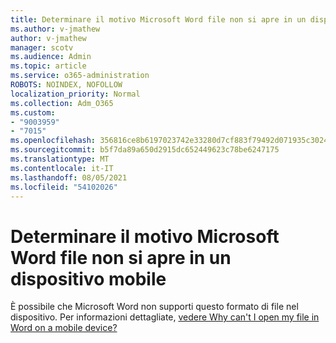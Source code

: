 ```yaml
---
title: Determinare il motivo Microsoft Word file non si apre in un dispositivo mobile
ms.author: v-jmathew
author: v-jmathew
manager: scotv
ms.audience: Admin
ms.topic: article
ms.service: o365-administration
ROBOTS: NOINDEX, NOFOLLOW
localization_priority: Normal
ms.collection: Adm_O365
ms.custom:
- "9003959"
- "7015"
ms.openlocfilehash: 356816ce8b6197023742e33280d7cf883f79492d071935c3024ea0d136e2b790
ms.sourcegitcommit: b5f7da89a650d2915dc652449623c78be6247175
ms.translationtype: MT
ms.contentlocale: it-IT
ms.lasthandoff: 08/05/2021
ms.locfileid: "54102026"
---
```

# <a name="determine-why-a-microsoft-word-file-doesnt-open-on-a-mobile-device"></a>Determinare il motivo Microsoft Word file non si apre in un dispositivo mobile

È possibile che Microsoft Word non supporti questo formato di file nel dispositivo. Per informazioni dettagliate, [vedere Why can't I open my file in Word on a mobile device?](https://go.microsoft.com/fwlink/?linkid=2135663)
